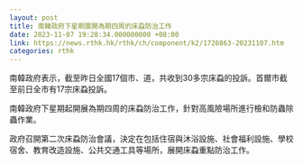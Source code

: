 ```yaml
---
layout: post
title: 南韓政府下星期展開為期四周的床蝨防治工作
date: 2023-11-07 19:28:34.000000000 +08:00
link: https://news.rthk.hk/rthk/ch/component/k2/1726863-20231107.htm
categories: rthk
---
```


南韓政府表示，截至昨日全國17個市、道，共收到30多宗床蝨的投訴。首爾市截至前日全市有17宗床蝨投訴。

南韓政府下星期起開展為期四周的床蝨防治工作，針對高風險場所進行檢和防蟲除蟲作業。

政府召開第二次床蝨防治會議，決定在包括住宿與沐浴設施、社會福利設施、學校宿舍、教育改造設施、公共交通工具等場所，展開床蝨重點防治工作。

